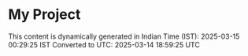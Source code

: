 # My Project

This content is dynamically generated in Indian Time (IST): 2025-03-15 00:29:25 IST
Converted to UTC: 2025-03-14 18:59:25 UTC
